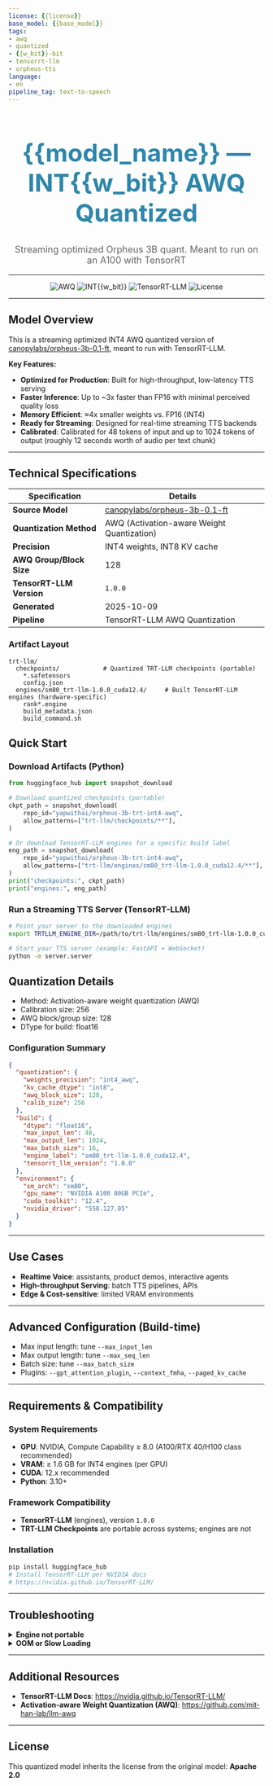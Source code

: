 ```yaml
---
license: {{license}}
base_model: {{base_model}}
tags:
- awq
- quantized
- {{w_bit}}-bit
- tensorrt-llm
- orpheus-tts
language:
- en
pipeline_tag: text-to-speech
---
```


<div align="center">
  <h1 style="font-size: 48px; color: #2E86AB; font-weight: bold;">
    {{model_name}} — INT{{w_bit}} AWQ Quantized
  </h1>
  <p style="font-size: 18px; color: #666;">
    Streaming optimized Orpheus 3B quant. Meant to run on an A100 with TensorRT 
  </p>
</div>

---

<div align="center">
  <img src="https://img.shields.io/badge/Quantization-AWQ-blue?style=for-the-badge" alt="AWQ">
  <img src="https://img.shields.io/badge/Precision-INT{{w_bit}}-green?style=for-the-badge" alt="INT{{w_bit}}">
  <img src="https://img.shields.io/badge/Framework-TensorRT--LLM-red?style=for-the-badge" alt="TensorRT-LLM">
  <img src="https://img.shields.io/badge/License-Apache%202.0-yellow?style=for-the-badge" alt="License">
</div>

---

## Model Overview

This is a streaming optimized INT4 AWQ quantized version of [canopylabs/orpheus-3b-0.1-ft](https://huggingface.co/canopylabs/orpheus-3b-0.1-ft), meant to run with TensorRT-LLM.

**Key Features:**
- **Optimized for Production**: Built for high-throughput, low-latency TTS serving
- **Faster Inference**: Up to ~3x faster than FP16 with minimal perceived quality loss
- **Memory Efficient**: ≈4x smaller weights vs. FP16 (INT4)
- **Ready for Streaming**: Designed for real-time streaming TTS backends
- **Calibrated**: Calibrated for 48 tokens of input and up to 1024 tokens of output (roughly 12 seconds worth of audio per text chunk)

---

## Technical Specifications

| Specification | Details |
|---------------|---------|
| **Source Model** | [canopylabs/orpheus-3b-0.1-ft](https://huggingface.co/canopylabs/orpheus-3b-0.1-ft) |
| **Quantization Method** | AWQ (Activation-aware Weight Quantization) |
| **Precision** | INT4 weights, INT8 KV cache |
| **AWQ Group/Block Size** | 128 |
| **TensorRT-LLM Version** | `1.0.0` |
| **Generated** | 2025-10-09 |
| **Pipeline** | TensorRT-LLM AWQ Quantization |

### Artifact Layout

```
trt-llm/
  checkpoints/            # Quantized TRT-LLM checkpoints (portable)
    *.safetensors
    config.json
  engines/sm80_trt-llm-1.0.0_cuda12.4/     # Built TensorRT-LLM engines (hardware-specific)
    rank*.engine
    build_metadata.json
    build_command.sh
```

## Quick Start

### Download Artifacts (Python)

```python
from huggingface_hub import snapshot_download

# Download quantized checkpoints (portable)
ckpt_path = snapshot_download(
    repo_id="yapwithai/orpheus-3b-trt-int4-awq",
    allow_patterns=["trt-llm/checkpoints/**"],
)

# Or download TensorRT-LLM engines for a specific build label
eng_path = snapshot_download(
    repo_id="yapwithai/orpheus-3b-trt-int4-awq",
    allow_patterns=["trt-llm/engines/sm80_trt-llm-1.0.0_cuda12.4/**"],
)
print("checkpoints:", ckpt_path)
print("engines:", eng_path)
```

### Run a Streaming TTS Server (TensorRT-LLM)

```bash
# Point your server to the downloaded engines
export TRTLLM_ENGINE_DIR=/path/to/trt-llm/engines/sm80_trt-llm-1.0.0_cuda12.4

# Start your TTS server (example: FastAPI + WebSocket)
python -m server.server
```

## Quantization Details

- Method: Activation-aware weight quantization (AWQ)
- Calibration size: 256
- AWQ block/group size: 128
- DType for build: float16


### Configuration Summary

```json
{
  "quantization": {
    "weights_precision": "int4_awq",
    "kv_cache_dtype": "int8",
    "awq_block_size": 128,
    "calib_size": 256
  },
  "build": {
    "dtype": "float16",
    "max_input_len": 48,
    "max_output_len": 1024,
    "max_batch_size": 16,
    "engine_label": "sm80_trt-llm-1.0.0_cuda12.4",
    "tensorrt_llm_version": "1.0.0"
  },
  "environment": {
    "sm_arch": "sm80",
    "gpu_name": "NVIDIA A100 80GB PCIe",
    "cuda_toolkit": "12.4",
    "nvidia_driver": "550.127.05"
  }
}
```

---

## Use Cases

- **Realtime Voice**: assistants, product demos, interactive agents
- **High-throughput Serving**: batch TTS pipelines, APIs
- **Edge & Cost-sensitive**: limited VRAM environments

---

## Advanced Configuration (Build-time)

- Max input length: tune `--max_input_len`
- Max output length: tune `--max_seq_len`
- Batch size: tune `--max_batch_size`
- Plugins: `--gpt_attention_plugin`, `--context_fmha`, `--paged_kv_cache`

---

## Requirements & Compatibility

### System Requirements
- **GPU**: NVIDIA, Compute Capability ≥ 8.0 (A100/RTX 40/H100 class recommended)
- **VRAM**: ≥ 1.6 GB for INT4 engines (per GPU)
- **CUDA**: 12.x recommended
- **Python**: 3.10+

### Framework Compatibility
- **TensorRT-LLM** (engines), version `1.0.0`
- **TRT-LLM Checkpoints** are portable across systems; engines are not

### Installation

```bash
pip install huggingface_hub
# Install TensorRT-LLM per NVIDIA docs
# https://nvidia.github.io/TensorRT-LLM/
```

---

## Troubleshooting

<details>
<summary><b>Engine not portable</b></summary>
Engines are specific to GPU SM and TRT/CUDA versions. Rebuild on the target
system or download a matching `engines/sm80_trt-llm-1.0.0_cuda12.4` variant if provided.
</details>

<details>
<summary><b>OOM or Slow Loading</b></summary>
Reduce `max_seq_len`, lower `max_batch_size`, and ensure `gpu_memory_utilization`
on your server is tuned to your GPU.
</details>

---

## Additional Resources

- **TensorRT-LLM Docs**: https://nvidia.github.io/TensorRT-LLM/
- **Activation-aware Weight Quantization (AWQ)**: https://github.com/mit-han-lab/llm-awq

---

## License

This quantized model inherits the license from the original model: **Apache 2.0**